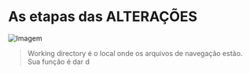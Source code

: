 # As etapas das ALTERAÇÕES

![Imagem](https://d2v0x26thbzlwf.cloudfront.net/prod/190/img/rId5vy54ke00.5h3.png)

> Working directory é o local onde os arquivos de navegação estão. Sua função é dar d











<!--stackedit_data:
eyJoaXN0b3J5IjpbMTgxMDQ5MzUyNiwtNzYwMDk1MDg2LDQ2OT
k5NTAxOCwtNjEzMTI3Mzg2LDExODM3MzQxMjJdfQ==
-->